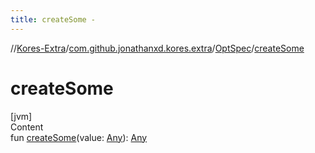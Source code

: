 ```yaml
---
title: createSome -
---
```

//[Kores-Extra](../../../index.md)/[com.github.jonathanxd.kores.extra](../index.md)/[OptSpec](index.md)/[createSome](create-some.md)



# createSome  
[jvm]  
Content  
fun [createSome](create-some.md)(value: [Any](https://kotlinlang.org/api/latest/jvm/stdlib/kotlin/-any/index.html)): [Any](https://kotlinlang.org/api/latest/jvm/stdlib/kotlin/-any/index.html)  



